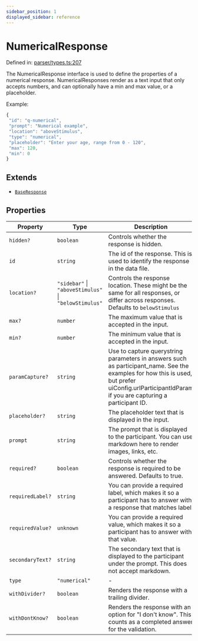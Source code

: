 ```yaml
---
sidebar_position: 1
displayed_sidebar: reference
---
```


# NumericalResponse

Defined in: [parser/types.ts:207](https://github.com/revisit-studies/study/blob/0a2c8883e69934da9156b86a1efccb1ecaffd2fc/src/parser/types.ts#L207)

The NumericalResponse interface is used to define the properties of a numerical response.
NumericalResponses render as a text input that only accepts numbers, and can optionally have a min and max value, or a placeholder.

Example:
```js
{
 "id": "q-numerical",
 "prompt": "Numerical example",
 "location": "aboveStimulus",
 "type": "numerical",
 "placeholder": "Enter your age, range from 0 - 120",
 "max": 120,
 "min": 0
}
```

## Extends

- [`BaseResponse`](BaseResponse.md)

## Properties

| Property | Type | Description | Inherited from | Defined in |
| ------ | ------ | ------ | ------ | ------ |
| <a id="hidden"></a> `hidden?` | `boolean` | Controls whether the response is hidden. | [`BaseResponse`](BaseResponse.md).[`hidden`](BaseResponse.md#hidden) | [parser/types.ts:183](https://github.com/revisit-studies/study/blob/0a2c8883e69934da9156b86a1efccb1ecaffd2fc/src/parser/types.ts#L183) |
| <a id="id"></a> `id` | `string` | The id of the response. This is used to identify the response in the data file. | [`BaseResponse`](BaseResponse.md).[`id`](BaseResponse.md#id) | [parser/types.ts:167](https://github.com/revisit-studies/study/blob/0a2c8883e69934da9156b86a1efccb1ecaffd2fc/src/parser/types.ts#L167) |
| <a id="location"></a> `location?` | `"sidebar"` \| `"aboveStimulus"` \| `"belowStimulus"` | Controls the response location. These might be the same for all responses, or differ across responses. Defaults to `belowStimulus` | [`BaseResponse`](BaseResponse.md).[`location`](BaseResponse.md#location) | [parser/types.ts:175](https://github.com/revisit-studies/study/blob/0a2c8883e69934da9156b86a1efccb1ecaffd2fc/src/parser/types.ts#L175) |
| <a id="max"></a> `max?` | `number` | The maximum value that is accepted in the input. | - | [parser/types.ts:214](https://github.com/revisit-studies/study/blob/0a2c8883e69934da9156b86a1efccb1ecaffd2fc/src/parser/types.ts#L214) |
| <a id="min"></a> `min?` | `number` | The minimum value that is accepted in the input. | - | [parser/types.ts:212](https://github.com/revisit-studies/study/blob/0a2c8883e69934da9156b86a1efccb1ecaffd2fc/src/parser/types.ts#L212) |
| <a id="paramcapture"></a> `paramCapture?` | `string` | Use to capture querystring parameters in answers such as participant_name. See the examples for how this is used, but prefer uiConfig.urlParticipantIdParam if you are capturing a participant ID. | [`BaseResponse`](BaseResponse.md).[`paramCapture`](BaseResponse.md#paramcapture) | [parser/types.ts:181](https://github.com/revisit-studies/study/blob/0a2c8883e69934da9156b86a1efccb1ecaffd2fc/src/parser/types.ts#L181) |
| <a id="placeholder"></a> `placeholder?` | `string` | The placeholder text that is displayed in the input. | - | [parser/types.ts:210](https://github.com/revisit-studies/study/blob/0a2c8883e69934da9156b86a1efccb1ecaffd2fc/src/parser/types.ts#L210) |
| <a id="prompt"></a> `prompt` | `string` | The prompt that is displayed to the participant. You can use markdown here to render images, links, etc. | [`BaseResponse`](BaseResponse.md).[`prompt`](BaseResponse.md#prompt) | [parser/types.ts:169](https://github.com/revisit-studies/study/blob/0a2c8883e69934da9156b86a1efccb1ecaffd2fc/src/parser/types.ts#L169) |
| <a id="required"></a> `required?` | `boolean` | Controls whether the response is required to be answered. Defaults to true. | [`BaseResponse`](BaseResponse.md).[`required`](BaseResponse.md#required) | [parser/types.ts:173](https://github.com/revisit-studies/study/blob/0a2c8883e69934da9156b86a1efccb1ecaffd2fc/src/parser/types.ts#L173) |
| <a id="requiredlabel"></a> `requiredLabel?` | `string` | You can provide a required label, which makes it so a participant has to answer with a response that matches label. | [`BaseResponse`](BaseResponse.md).[`requiredLabel`](BaseResponse.md#requiredlabel) | [parser/types.ts:179](https://github.com/revisit-studies/study/blob/0a2c8883e69934da9156b86a1efccb1ecaffd2fc/src/parser/types.ts#L179) |
| <a id="requiredvalue"></a> `requiredValue?` | `unknown` | You can provide a required value, which makes it so a participant has to answer with that value. | [`BaseResponse`](BaseResponse.md).[`requiredValue`](BaseResponse.md#requiredvalue) | [parser/types.ts:177](https://github.com/revisit-studies/study/blob/0a2c8883e69934da9156b86a1efccb1ecaffd2fc/src/parser/types.ts#L177) |
| <a id="secondarytext"></a> `secondaryText?` | `string` | The secondary text that is displayed to the participant under the prompt. This does not accept markdown. | [`BaseResponse`](BaseResponse.md).[`secondaryText`](BaseResponse.md#secondarytext) | [parser/types.ts:171](https://github.com/revisit-studies/study/blob/0a2c8883e69934da9156b86a1efccb1ecaffd2fc/src/parser/types.ts#L171) |
| <a id="type"></a> `type` | `"numerical"` | - | - | [parser/types.ts:208](https://github.com/revisit-studies/study/blob/0a2c8883e69934da9156b86a1efccb1ecaffd2fc/src/parser/types.ts#L208) |
| <a id="withdivider"></a> `withDivider?` | `boolean` | Renders the response with a trailing divider. | [`BaseResponse`](BaseResponse.md).[`withDivider`](BaseResponse.md#withdivider) | [parser/types.ts:185](https://github.com/revisit-studies/study/blob/0a2c8883e69934da9156b86a1efccb1ecaffd2fc/src/parser/types.ts#L185) |
| <a id="withdontknow"></a> `withDontKnow?` | `boolean` | Renders the response with an option for "I don't know". This counts as a completed answer for the validation. | [`BaseResponse`](BaseResponse.md).[`withDontKnow`](BaseResponse.md#withdontknow) | [parser/types.ts:187](https://github.com/revisit-studies/study/blob/0a2c8883e69934da9156b86a1efccb1ecaffd2fc/src/parser/types.ts#L187) |
